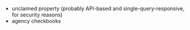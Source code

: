 * unclaimed property (probably API-based and single-query-responsive, for security reasons)
* agency checkbooks
